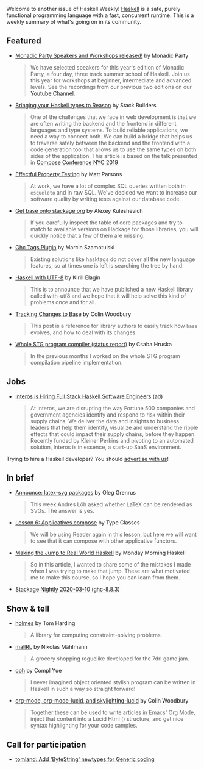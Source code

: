 Welcome to another issue of Haskell Weekly!
[Haskell](https://www.haskell.org) is a safe, purely functional programming language with a fast, concurrent runtime.
This is a weekly summary of what's going on in its community.

## Featured

- [Monadic Party Speakers and Workshops released!](https://monadic.party) by Monadic Party
  > We have selected speakers for this year's edition of Monadic Party, a four day, three track summer school of Haskell. Join us this year for workshops at beginner, intermediate and advanced levels. See the recordings from our previous two editions on our [Youtube Channel](https://www.youtube.com/channel/UCCeiYYR2fCXarkfSqqFBwuA/videos).

- [Bringing your Haskell types to Reason](https://www.stackbuilders.com/news/bring-your-haskell-types-to-reason) by Stack Builders
  > One of the challenges that we face in web development is that we are often writing the backend and the frontend in different languages and type systems. To build reliable applications, we need a way to connect both. We can build a bridge that helps us to traverse safely between the backend and the frontend with a code generation tool that allows us to use the same types on both sides of the application. This article is based on the talk presented in [Compose Conference NYC 2019](https://www.youtube.com/watch?v=BxUElNb-0Q0)

- [Effectful Property Testing](https://www.parsonsmatt.org/2020/03/11/effectful_property_testing.html) by Matt Parsons
  > At work, we have a lot of complex SQL queries written both in `esqueleto` and in raw SQL. We've decided we want to increase our software quality by writing tests against our database code.

- [Get base onto stackage.org](https://tech.fpcomplete.com/blog/base-on-stackage) by Alexey Kuleshevich
  > If you carefully inspect the table of core packages and try to match to available versions on Hackage for those libraries, you will quickly notice that a few of them are missing.

- [Ghc Tags Plugin](https://coot.me/posts/ghc-tags-plugin.html) by Marcin Szamotulski
  > Existing solutions like hasktags do not cover all the new language features, so at times one is left is searching the tree by hand.

- [Haskell with UTF-8](https://serokell.io/blog/haskell-with-utf8) by Kirill Elagin
  > This is to announce that we have published a new Haskell library called with-utf8 and we hope that it will help solve this kind of problems once and for all.

- [Tracking Changes to Base](https://www.fosskers.ca/en/blog/base) by Colin Woodbury
  > This post is a reference for library authors to easily track how `base` evolves, and how to deal with its changes.

- [Whole STG program compiler (status report)](https://www.patreon.com/posts/34711849) by Csaba Hruska
  > In the previous months I worked on the whole STG program compilation pipeline implementation.

## Jobs

- [Interos is Hiring Full Stack Haskell Software Engineers](https://www.interos.ai/careers/#haskell-software-engineer-ii) (ad)
  > At Interos, we are disrupting the way Fortune 500 companies and government agencies identify and respond to risk within their supply chains. We deliver the data and insights to business leaders that help them identify, visualize and understand the ripple effects that could impact their supply chains, before they happen. Recently funded by Kleiner Perkins and pivoting to an automated solution, Interos is in essence, a start-up SaaS environment.

Trying to hire a Haskell developer?
You should [advertise with us](https://haskellweekly.news/advertising.html)!

## In brief

- [Announce: latex-svg packages](https://oleg.fi/gists/posts/2020-03-06-latex-svg.html) by Oleg Grenrus
  > This week Andres Löh asked whether LaTeX can be rendered as SVGs. The answer is yes.

- [Lesson 6: Applicatives compose](https://typeclasses.com/functortown/applicatives-compose) by Type Classes
  > We will be using Reader again in this lesson, but here we will want to see that it can compose with other applicative functors.

- [Making the Jump to Real World Haskell](https://mmhaskell.com/blog/2020/3/9/making-the-jump-to-real-world-haskell) by Monday Morning Haskell
  > So in this article, I wanted to share some of the mistakes I made when I was trying to make that jump. These are what motivated me to make this course, so I hope you can learn from them.

- [Stackage Nightly 2020-03-10 (ghc-8.8.3)](https://www.stackage.org/nightly-2020-03-10)

## Show & tell

- [holmes](https://github.com/i-am-tom/holmes/tree/482e37fac3e51eac088309ffc3789ae00a08a557) by Tom Harding
  > A library for computing constraint-solving problems.

- [mallRL](https://nmaehlmann.itch.io/mallrl) by Nikolas Mählmann
  > A grocery shopping roguelike developed for the 7drl game jam.

- [ooh](https://github.com/complyue/ooh/tree/13ab5e580961198b33327a5f0e00a1ee91ddc668) by Compl Yue
  > I never imagined object oriented stylish program can be written in Haskell in such a way so straight forward!

- [org-mode, org-mode-lucid, and skylighting-lucid](https://np.reddit.com/r/haskell/comments/ffyfkh/ann_orgmode_orgmodelucid_and_skylightinglucid/) by Colin Woodbury
  > Together these can be used to write articles in Emacs' Org Mode, inject that content into a Lucid Html () structure, and get nice syntax highlighting for your code samples.

## Call for participation

-   [tomland: Add 'ByteString' newtypes for Generic coding](https://github.com/kowainik/tomland/issues/251)
